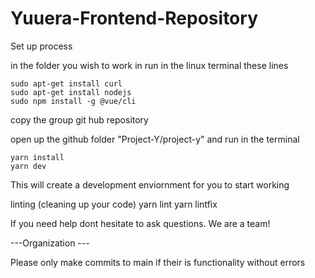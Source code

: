 # Yuuera-Frontend-Repository

Set up process

in the folder you wish to work in run in the linux terminal these lines
```
sudo apt-get install curl
sudo apt-get install nodejs
sudo npm install -g @vue/cli
```
copy the group git hub repository

open up the github folder "Project-Y/project-y" and run in the terminal
```
yarn install
yarn dev
```

This will create a development enviornment for you to start working 

linting (cleaning up your code)
yarn lint
yarn lintfix

If you need help dont hesitate to ask questions. We are a team!




---Organization ---

Please only make commits to main if their is functionality without errors

